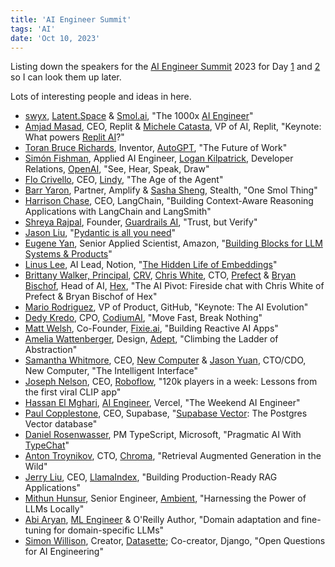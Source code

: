 ```yaml
---
title: 'AI Engineer Summit'
tags: 'AI'
date: 'Oct 10, 2023'
---
```


Listing down the speakers for the [AI Engineer Summit](https://www.ai.engineer/summit) 2023 for Day [1](https://www.youtube.com/watch?v=veShHxQYPzo) and [2](https://www.youtube.com/watch?v=qw4PrtyvJI0) so I can look them up later.

Lots of interesting people and ideas in here.

- [swyx](https://www.swyx.io/), [Latent.Space](https://latent.space/) & [Smol.ai](https://smol.ai/), "The 1000x [AI Engineer](https://www.latent.space/p/ai-engineer)"
- [Amjad Masad](https://amasad.me/about), CEO, Replit & [Michele Catasta](https://github.com/pirroh), VP of AI, Replit, "Keynote: What powers [Replit AI](https://replit.com/ai)?"
- [Toran Bruce Richards](https://github.com/Torantulino), Inventor, [AutoGPT](https://autogpt.net/), "The Future of Work"
- [Simón Fishman](https://github.com/simonpfish), Applied AI Engineer, [Logan Kilpatrick](https://logank.ai/), Developer Relations, [OpenAI](https://github.com/openai/openai-cookbook), "See, Hear, Speak, Draw"
- [Flo Crivello](https://flocrivello.com/), CEO, [Lindy](https://www.lindy.ai/), "The Age of the Agent"
- [Barr Yaron](https://www.amplifypartners.com/investment-team/barr-yaron), Partner, Amplify & [Sasha Sheng](https://www.linkedin.com/in/sashasheng/), Stealth, "One Smol Thing"
- [Harrison Chase](https://twitter.com/hwchase17), CEO, LangChain, "Building Context-Aware Reasoning Applications with LangChain and LangSmith"
- [Shreya Rajpal](https://www.linkedin.com/in/shreya-rajpal/), Founder, [Guardrails AI](https://github.com/ShreyaR/guardrails), "Trust, but Verify"
- [Jason Liu](https://www.jxnl.co/), "[Pydantic is all you need](https://github.com/jxnl/instructor)"
- [Eugene Yan](https://eugeneyan.com/), Senior Applied Scientist, Amazon, "[Building Blocks for LLM Systems & Products](https://eugeneyan.com/speaking/ai-eng-summit/)"
- [Linus Lee](https://thesephist.com/), AI Lead, Notion, "[The Hidden Life of Embeddings](https://drive.google.com/file/d/1EDTQcHy336zxxfoJokQMj7lDw1R5w4oh/view)"
- [Brittany Walker, Principal](https://www.linkedin.com/in/brittwalker1/), [CRV](https://www.crv.com/), [Chris White](https://www.linkedin.com/in/whitecdw/), CTO, [Prefect](https://www.prefect.io/) & [Bryan Bischof](https://www.linkedin.com/in/bryan-bischof/), Head of AI, [Hex](https://hex.tech/), "The AI Pivot: Fireside chat with Chris White of Prefect & Bryan Bischof of Hex"
- [Mario Rodriguez](https://twitter.com/mariorod1), VP of Product, GitHub, "Keynote: The AI Evolution"
- [Dedy Kredo](https://www.linkedin.com/in/dedy-kredo/?originalSubdomain=il), CPO, [CodiumAI](https://www.codium.ai/), "Move Fast, Break Nothing"
- [Matt Welsh](https://www.linkedin.com/in/welsh-matt/), Co-Founder, [Fixie.ai](https://www.fixie.ai/), "Building Reactive AI Apps"
- [Amelia Wattenberger](https://wattenberger.com/), Design, [Adept](https://www.adept.ai/), "Climbing the Ladder of Abstraction"
- [Samantha Whitmore](https://twitter.com/sjwhitmore), CEO, [New Computer](https://www.new.computer/) & [Jason Yuan](https://jasonyuan.design/), CTO/CDO, New Computer, "The Intelligent Interface"
- [Joseph Nelson](https://www.linkedin.com/in/josephofiowa/), CEO, [Roboflow](https://roboflow.com/), "120k players in a week: Lessons from the first viral CLIP app"
- [Hassan El Mghari](https://twitter.com/nutlope), [AI Engineer](https://github.com/Nutlope), Vercel, "The Weekend AI Engineer"
- [Paul Copplestone](https://paul.copplest.one/), CEO, Supabase, "[Supabase Vector](https://supabase.com/vector): The Postgres Vector database"
- [Daniel Rosenwasser](https://www.linkedin.com/in/daniel-rosenwasser-b56b7837/), PM TypeScript, Microsoft, "Pragmatic AI With [TypeChat](https://github.com/microsoft/TypeChat)"
- [Anton Troynikov](https://www.linkedin.com/in/antontroynikov/), CTO, [Chroma](https://docs.trychroma.com/about), "Retrieval Augmented Generation in the Wild"
- [Jerry Liu](https://twitter.com/jerryjliu0), CEO, [LlamaIndex](https://github.com/run-llama/llama_index), "Building Production-Ready RAG Applications"
- [Mithun Hunsur](https://www.linkedin.com/in/mithun-hunsur), Senior Engineer, [Ambient](https://ambient.run/), "Harnessing the Power of LLMs Locally"
- [Abi Aryan](https://twitter.com/GoAbiAryan), [ML Engineer](https://abiaryan.com/) & O'Reilly Author, "Domain adaptation and fine-tuning for domain-specific LLMs"
- [Simon Willison](https://twitter.com/simonw), Creator, [Datasette](https://simonwillison.net/); Co-creator, Django, "Open Questions for AI Engineering"
